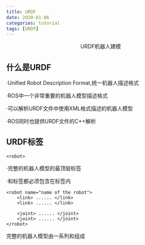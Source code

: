 ```yaml
---
title: URDF
date: 2020-01-06
categories: tutorial
tags: [URDF]
---
```


<center>URDF机器人建模</center>

<!-- more -->


## 什么是URDF

·Unified Robot Description Format,统一机器人描述格式

·ROS中一个非常重要的机器人模型描述格式

·可以解析URDF文件中使用XML格式描述的机器人模型

·ROS同时也提供URDF文件的C++解析

## URDF标签

`<robot>`

·完整的机器人模型的最顶层标签

·<link>和<joint>标签都必须包含在<robot>标签内


```
<robot name="name of the robot">
	<link> ...... </link>
	<link> ...... </link>

	<joint> ...... </joint>
	<joint> ...... </joint>
</robot>
```

完整的机器人模型由一系列<link>和<joint>组成


